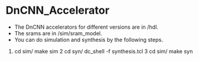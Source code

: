 # DnCNN_Accelerator

* The DnCNN accelerators for different versions are in /hdl.
* The srams are in /sim/sram_model.
* You can do simulation and synthesis by the following steps.  
1. cd sim/
   make sim
2 cd syn/
  dc_shell -f synthesis.tcl
3 cd sim/
  make syn
